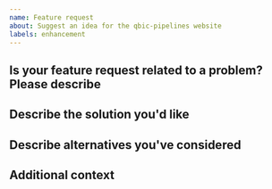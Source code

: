 ```yaml
---
name: Feature request
about: Suggest an idea for the qbic-pipelines website
labels: enhancement
---
```


<!--
# qbic-pipelines/sradownloader feature request

Hi there!

Thanks for suggesting a new feature for the pipeline!
Please delete this text and anything that's not relevant from the template below:
-->

## Is your feature request related to a problem? Please describe

<!-- A clear and concise description of what the problem is. -->

<!-- e.g. [I'm always frustrated when ...] -->

## Describe the solution you'd like

<!-- A clear and concise description of what you want to happen. -->

## Describe alternatives you've considered

<!-- A clear and concise description of any alternative solutions or features you've considered. -->

## Additional context

<!-- Add any other context about the feature request here. -->
